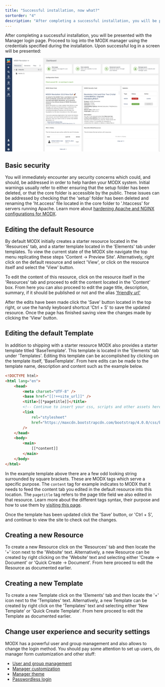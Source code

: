 ```yaml
---
title: "Successful installation, now what?"
sortorder: "4"
description: "After completing a successful installation, you will be presented with the Manager login page"
---
```


After completing a successful installation, you will be presented with the Manager login page. Proceed to log into the MODX manager using the credentials specified during the installation. Upon successful log in a screen will be presented:

![](first_login.png)

## Basic security

You will immediately encounter any security concerns which could, and should, be addressed in order to help harden your MODX system. Initial warnings usually refer to either ensuring that the setup folder has been deleted, or that the core folder is accessible by the public. These issues can be addressed by checking that the 'setup' folder has been deleted and renaming the 'ht.access' file located in the core folder to '.htaccess' for servers running Apache. Learn more about [hardening Apache and NGINX configurations for MODX](getting-started/maintenance/securing-modx "Learn more about securing your MODX install").

## Editing the default Resource

By default MODX initially creates a starter resource located in the 'Resources' tab, and a starter template located in the 'Elements' tab under templates. To view the current state of the MODX site navigate the top menu replicating these steps 'Content -> Preview Site'. Alternatively, right click on the default resource and select 'View', or click on the resource itself and select the 'View' button.

To edit the content of this resource, click on the resource itself in the 'Resources' tab and proceed to edit the content located in the 'Content' box. From here you can also proceed to edit the page title, description, summary, if it should be published or not and the alias ['friendly url'](getting-started/friendly-urls "Learn about 'Friendly URLs'")

After the edits have been made click the 'Save' button located in the top right, or use the handy keyboard shortcut 'Ctrl + S' to save the updated resource. Once the page has finished saving view the changes made by clicking the 'View' button.

## Editing the default Template

In addition to shipping with a starter resource MODX also provides a starter template titled 'BaseTemplate'. This template is located in the 'Elements' tab under 'Templates'. Editing this template can be accomplished by clicking on the template itself, 'BaseTemplate'. From here edits can be made to the template name, description and content such as the example below.

```html
<!DOCTYPE html>
<html lang="en">
    <head>
        <meta charset="UTF-8" />
        <base href="[[!++site_url]]" />
        <title>[[*pagetitle]]</title>
        <!-- Continue to insert your css, scripts and other assets here -->
        <link
            rel="stylesheet"
            href="https://maxcdn.bootstrapcdn.com/bootstrap/4.0.0/css/bootstrap.min.css"
        />
    </head>
    <body>
        <main>
            [[*content]]
        </main>
    </body>
</html>
```

In the example template above there are a few odd looking string surrounded by square brackets. These are MODX tags which serve a specific purpose. The `content` tag for example indicates to MODX that it needs to feed the content tab you edited in the default resource into this location. The `pagetitle` tag refers to the page title field we also edited in that resource. Learn more about the different tags syntax, their purpose and how to use them by [visiting this page](building-sites/tag-syntax "Learn more about the MODX tag syntax").

Once the template has been updated click the 'Save' button, or 'Ctrl + S', and continue to view the site to check out the changes.

## Creating a new Resource

To create a new Resource click on the 'Resources' tab and then locate the '+' icon next to the 'Website' text. Alternatively, a new Resource can be created by right clicking on the 'Website' text and selecting either 'Create -> Document' or 'Quick Create -> Document'. From here proceed to edit the Resource as documented earlier.

## Creating a new Template

To create a new Template click on the 'Elements' tab and then locate the '+' icon next to the 'Templates' text. Alternatively, a new Template can be created by right click on the 'Templates' text and selecting either 'New Template' or 'Quick Create Template'. From here proceed to edit the Template as documented earlier.

## Change user experience and security settings

MODX has a powerful user and group management and also allows to change the login method. You should pay some attention to set up users, do manager form customization and other stuff:

-   [User and group management](building-sites/client-proofing/security/users)
-   [Manager customization](building-sites/client-proofing/form-customization)
-   [Manager theme](building-sites/client-proofing/custom-manager-themes)
-   [Passwordless login](building-sites/client-proofing/security/passwordless-login)
